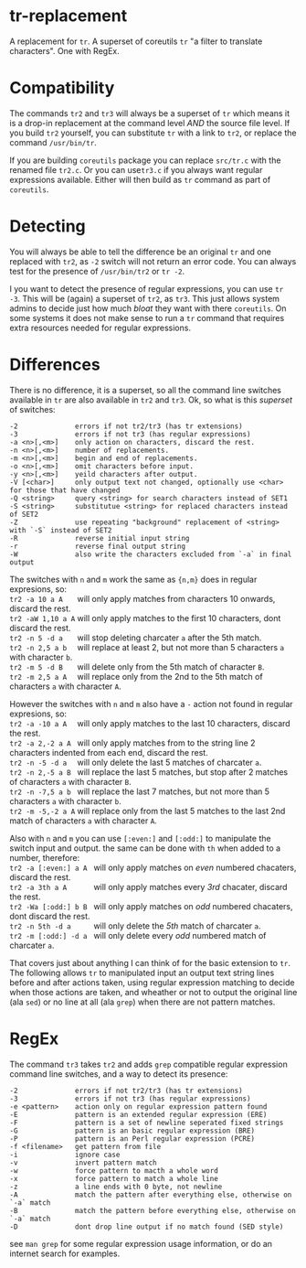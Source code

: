 # tr-replacement
A replacement for `tr`. A superset of coreutils `tr` "a filter to translate characters". One with RegEx.

# Compatibility
The commands `tr2` and `tr3` will always be a superset of `tr` which means it is a drop-in replacement at the command level _AND_ the source file level. If you build `tr2` yourself, you can substitute `tr` with a link to `tr2`, or replace the command `/usr/bin/tr`.

If you are building `coreutils` package you can replace `src/tr.c` with the renamed file `tr2.c`. Or you can use`tr3.c` if you always want regular expressions available. Either will then build as `tr` command as part of `coreutils`.

# Detecting
You will always be able to tell the difference be an original `tr` and one replaced with `tr2`, as `-2` switch will not return an error code. You can always test for the presence of `/usr/bin/tr2` or `tr -2`.

I you want to detect the presence of regular expressions, you can use `tr -3`. This will be (again) a superset of `tr2`, as `tr3`. This just allows system admins to decide just how much _bloat_ they want with there `coreutils`. On some systems it does not make sense to run a `tr` command that requires extra resources needed for regular expressions.


# Differences
There is no difference, it is a superset, so all the command line switches available in `tr` are also available in `tr2` and `tr3`. Ok, so what is this _superset_ of switches:
```
-2              errors if not tr2/tr3 (has tr extensions)
-3              errors if not tr3 (has regular expressions)
-a <n>[,<m>]    only action on characters, discard the rest.
-n <n>[,<m>]    number of replacements.
-m <n>[,<m>]    begin and end of replacements.
-o <n>[,<m>]    omit characters before input.
-y <n>[,<m>]    yeild characters after output.
-V [<char>]     only output text not changed, optionally use <char> for those that have changed
-Q <string>     query <string> for search characters instead of SET1
-S <string>     substitutue <string> for replaced characters instead of SET2
-Z              use repeating "background" replacement of <string> with `-S` instead of SET2
-R              reverse initial input string
-r              reverse final output string
-W              also write the characters excluded from `-a` in final output
```
The switches with `n` and `m` work the same as `{n,m}` does in regular expresions, so:  
`tr2 -a 10 a A   ` will only apply matches from characters 10 onwards, discard the rest.  
`tr2 -aW 1,10 a A` will only apply matches to the first 10 characters, dont discard the rest.  
`tr2 -n 5 -d a   ` will stop deleting charcater `a` after the 5th match.  
`tr2 -n 2,5 a b  ` will replace at least 2, but not more than 5 characters `a` with character `b`.  
`tr2 -m 5 -d B   ` will delete only from the 5th match of character `B`.  
`tr2 -m 2,5 a A  ` will replace only from the 2nd to the 5th match of characters `a` with character `A`.  

However the switches with `n` and `m` also have a `-` action not found in regular expresions, so:  
`tr2 -a -10 a A  ` will only apply matches to the last 10 characters, discard the rest.  
`tr2 -a 2,-2 a A ` will only apply matches from to the string line 2 characters indented from each end, discard the rest.  
`tr2 -n -5 -d a  ` will only delete the last 5 matches of charcater `a`.  
`tr2 -n 2,-5 a B ` will replace the last 5 matches, but stop after 2 matches of characters `a` with character `B`.  
`tr2 -n -7,5 a b ` will replace the last 7 matches, but not more than 5 characters `a` with character `b`.  
`tr2 -m -5,-2 a A` will replace only from the last 5 matches to the last 2nd match of characters `a` with character `A`.  

Also with `n` and `m` you can use `[:even:]` and `[:odd:]` to manipulate the switch input and output. the same can be done with `th` when added to a number, therefore:  
`tr2 -a [:even:] a A ` will only apply matches on _even_ numbered chacaters, discard the rest.  
`tr2 -a 3th a A      ` will only apply matches every _3rd_ chacater, discard the rest.  
`tr2 -Wa [:odd:] b B ` will only apply matches on _odd_ numbered chacaters, dont discard the rest.  
`tr2 -n 5th -d a     ` will only delete the _5th_ match of charcater `a`.  
`tr2 -m [:odd:] -d a ` will only delete every _odd_ numbered match of charcater `a`.  

That covers just about anything I can think of for the basic extension to `tr`. The following allows `tr` to manipulated input an output text string lines before and after actions taken, using regular expression matching to decide when those actions are taken, and wheather or not to output the original line (ala `sed`) or no line at all (ala `grep`) when there are not pattern matches.


# RegEx
The command `tr3` takes `tr2` and adds `grep` compatible regular expression command line switches, and a way to detect its presence:
```
-2              errors if not tr2/tr3 (has tr extensions)
-3              errors if not tr3 (has regular expressions)
-e <pattern>    action only on regular expression pattern found
-E              pattern is an extended regular expression (ERE)
-F              pattern is a set of newline seperated fixed strings
-G              pattern is an basic regular expression (BRE)
-P              pattern is an Perl regular expression (PCRE)
-f <filename>   get pattern from file
-i              ignore case
-v              invert pattern match
-w              force pattern to macth a whole word
-x              force pattern to match a whole line
-z              a line ends with 0 byte, not newline
-A              match the pattern after everything else, otherwise on `-a` match
-B              match the pattern before everything else, otherwise on `-a` match
-D              dont drop line output if no match found (SED style)
```
see `man grep` for some regular expression usage information, or do an internet search for examples.
